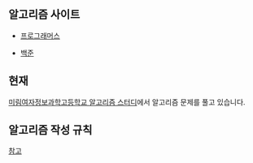 ## 알고리즘 사이트
- [프로그래머스](https://programmers.co.kr/)

- [백준](https://www.acmicpc.net/)

## 현재
[미림여자정보과학고등학교 알고리즘 스터디](https://github.com/Mirim-Study/Algorithm)에서 알고리즘 문제를 풀고 있습니다.

## 알고리즘 작성 규칙
[참고](https://github.com/Mirim-Study/Algorithm/pull/75)

